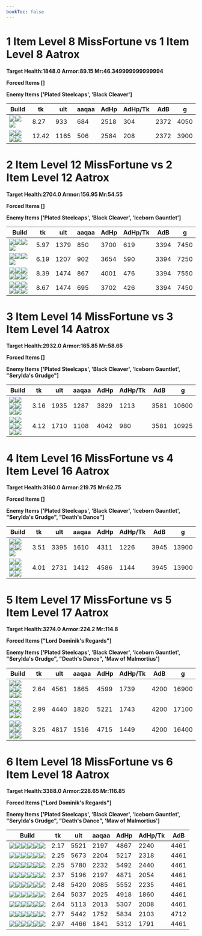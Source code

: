 ```yaml
---
bookToc: false
---
```


# 1 Item Level 8 MissFortune vs 1 Item Level 8 Aatrox

**Target Health:1848.0 Armor:89.15 Mr:46.349999999999994**


**Forced Items []**


**Enemy Items ['Plated Steelcaps', 'Black Cleaver']**




Build | tk | ult | aaqaa | AdHp | AdHp/Tk | AdB | g
-|-|-|-|-|-|-|-
![](/item/3153.png)![](/item/1001.png)![](/item/1055.png)|8.27|933|684|2518|304|2372|4050
![](/item/3156.png)![](/item/1001.png)![](/item/1055.png)![](/item/1036.png)|12.42|1165|506|2584|208|2372|3900




























































# 2 Item Level 12 MissFortune vs 2 Item Level 12 Aatrox

**Target Health:2704.0 Armor:156.95 Mr:54.55**


**Forced Items []**


**Enemy Items ['Plated Steelcaps', 'Black Cleaver', 'Iceborn Gauntlet']**




Build | tk | ult | aaqaa | AdHp | AdHp/Tk | AdB | g
-|-|-|-|-|-|-|-
![](/item/3153.png)![](/item/6675.png)![](/item/1001.png)![](/item/1055.png)|5.97|1379|850|3700|619|3394|7450
![](/item/3153.png)![](/item/3091.png)![](/item/1001.png)![](/item/1055.png)|6.19|1207|902|3654|590|3394|7250
![](/item/3153.png)![](/item/3156.png)![](/item/1001.png)![](/item/1055.png)![](/item/1036.png)![](/item/1036.png)|8.39|1474|867|4001|476|3394|7550
![](/item/3156.png)![](/item/3091.png)![](/item/1001.png)![](/item/1055.png)![](/item/1036.png)![](/item/1036.png)|8.67|1474|695|3702|426|3394|7450




























































# 3 Item Level 14 MissFortune vs 3 Item Level 14 Aatrox

**Target Health:2932.0 Armor:165.85 Mr:58.65**


**Forced Items []**


**Enemy Items ['Plated Steelcaps', 'Black Cleaver', 'Iceborn Gauntlet', "Serylda's Grudge"]**




Build | tk | ult | aaqaa | AdHp | AdHp/Tk | AdB | g
-|-|-|-|-|-|-|-
![](/item/3153.png)![](/item/3091.png)![](/item/3036.png)![](/item/1001.png)![](/item/1055.png)![](/item/1036.png)|3.16|1935|1287|3829|1213|3581|10600
![](/item/3153.png)![](/item/3091.png)![](/item/3156.png)![](/item/1001.png)![](/item/1055.png)![](/item/1037.png)|4.12|1710|1108|4042|980|3581|10925




























































# 4 Item Level 16 MissFortune vs 4 Item Level 16 Aatrox

**Target Health:3160.0 Armor:219.75 Mr:62.75**


**Forced Items []**


**Enemy Items ['Plated Steelcaps', 'Black Cleaver', 'Iceborn Gauntlet', "Serylda's Grudge", "Death's Dance"]**




Build | tk | ult | aaqaa | AdHp | AdHp/Tk | AdB | g
-|-|-|-|-|-|-|-
![](/item/3153.png)![](/item/3091.png)![](/item/3036.png)![](/item/3142.png)![](/item/1038.png)|3.51|3395|1610|4311|1226|3945|13900
![](/item/3153.png)![](/item/3091.png)![](/item/3036.png)![](/item/3156.png)![](/item/1001.png)![](/item/1038.png)|4.01|2731|1412|4586|1144|3945|13900




























































# 5 Item Level 17 MissFortune vs 5 Item Level 17 Aatrox

**Target Health:3274.0 Armor:224.2 Mr:114.8**


**Forced Items ["Lord Dominik's Regards"]**


**Enemy Items ['Plated Steelcaps', 'Black Cleaver', 'Iceborn Gauntlet', "Serylda's Grudge", "Death's Dance", 'Maw of Malmortius']**




Build | tk | ult | aaqaa | AdHp | AdHp/Tk | AdB | g
-|-|-|-|-|-|-|-
![](/item/3153.png)![](/item/3091.png)![](/item/3036.png)![](/item/3142.png)![](/item/6676.png)![](/item/1038.png)|2.64|4561|1865|4599|1739|4200|16900
![](/item/3153.png)![](/item/3091.png)![](/item/3036.png)![](/item/3142.png)![](/item/3072.png)![](/item/1038.png)|2.99|4440|1820|5221|1743|4200|17100
![](/item/3156.png)![](/item/3091.png)![](/item/3036.png)![](/item/6676.png)![](/item/3142.png)![](/item/1038.png)|3.25|4817|1516|4715|1449|4200|16400




























































# 6 Item Level 18 MissFortune vs 6 Item Level 18 Aatrox

**Target Health:3388.0 Armor:228.65 Mr:116.85**


**Forced Items ["Lord Dominik's Regards"]**


**Enemy Items ['Plated Steelcaps', 'Black Cleaver', 'Iceborn Gauntlet', "Serylda's Grudge", "Death's Dance", 'Maw of Malmortius']**




Build | tk | ult | aaqaa | AdHp | AdHp/Tk | AdB
-|-|-|-|-|-|-
![](/item/3153.png)![](/item/3004.png)![](/item/3036.png)![](/item/3095.png)![](/item/6696.png)![](/item/3142.png)|2.17|5521|2197|4867|2240|4461
![](/item/3153.png)![](/item/3074.png)![](/item/3036.png)![](/item/3095.png)![](/item/6676.png)![](/item/3142.png)|2.25|5673|2204|5217|2318|4461
![](/item/3153.png)![](/item/3072.png)![](/item/3036.png)![](/item/3095.png)![](/item/6696.png)![](/item/3142.png)|2.25|5780|2232|5492|2440|4461
![](/item/3153.png)![](/item/3091.png)![](/item/3036.png)![](/item/3142.png)![](/item/6676.png)![](/item/3095.png)|2.37|5196|2197|4871|2054|4461
![](/item/3153.png)![](/item/3091.png)![](/item/3036.png)![](/item/3142.png)![](/item/3072.png)![](/item/6696.png)|2.48|5420|2085|5552|2235|4461
![](/item/3153.png)![](/item/3091.png)![](/item/3036.png)![](/item/3142.png)![](/item/6676.png)![](/item/3139.png)|2.64|5037|2025|4918|1860|4461
![](/item/3153.png)![](/item/3091.png)![](/item/3036.png)![](/item/3142.png)![](/item/6676.png)![](/item/3156.png)|2.64|5113|2013|5307|2008|4461
![](/item/3156.png)![](/item/3091.png)![](/item/3072.png)![](/item/3036.png)![](/item/6676.png)![](/item/6692.png)|2.77|5442|1752|5834|2103|4712
![](/item/3153.png)![](/item/3091.png)![](/item/3036.png)![](/item/3142.png)![](/item/3139.png)![](/item/3156.png)|2.97|4466|1841|5312|1791|4461




























































